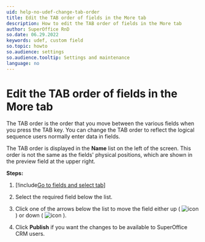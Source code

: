 ```yaml
---
uid: help-no-udef-change-tab-order
title: Edit the TAB order of fields in the More tab
description: How to edit the TAB order of fields in the More tab
author: SuperOffice RnD
so.date: 06.29.2022
keywords: udef, custom field
so.topic: howto
so.audience: settings
so.audience.tooltip: Settings and maintenance
language: no
---
```


# Edit the TAB order of fields in the More tab

The TAB order is the order that you move between the various fields when you press the TAB key. You can change the TAB order to reflect the logical sequence users normally enter data in fields.

The TAB order is displayed in the **Name** list on the left of the screen. This order is not the same as the fields' physical positions, which are shown in the preview field at the upper right.

**Steps:**

1. [!include[Go to fields and select tab](includes/goto-fields.md)]

1. Select the required field below the list.

1. Click one of the arrows below the list to move the field either up ( ![icon][img1] ) or down ( ![icon][img2] ).

1. Click **Publish** if you want the changes to be available to SuperOffice CRM users.

<!-- Referenced links -->

<!-- Referenced images -->
[img1]: ../../../../media/icons/arrow-up.png
[img2]: ../../../../media/icons/arrow-down.png

